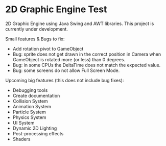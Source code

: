 
# 2D Graphic Engine Test
2D Graphic Engine using Java Swing and AWT libraries.
This project is currently under development.

Small features & Bugs to fix:
- Add rotation pivot to GameObject
- Bug: sprite does not get drawn in the correct position in Camera when GameObject is rotated more (or less) than 0 degrees.
- Bug: in some CPUs the DeltaTime does not match the expected value.
- Bug: some screens do not allow Full Screen Mode.

Upcoming big features (this does not include bug fixes):
- Debugging tools
- Create documentation
- Collision System
- Animation System
- Particle System
- Physics System
- UI System
- Dynamic 2D Lighting
- Post-processing effects
- Shaders

